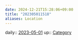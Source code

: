 ```yaml
---
date: 2024-12-21T15:28:06+09:00
title: "202305011518"
aliases: Location
---
```


daily:: [2023-05-01](/Daily_Note/2023-05-01.md)
up:: [Category](202305011427.md)

